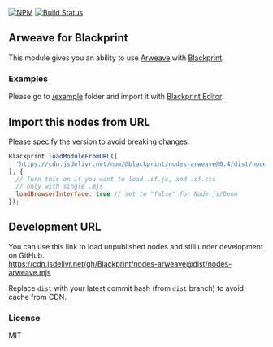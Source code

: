 [![NPM](https://img.shields.io/npm/v/@blackprint/nodes-arweave.svg)](https://www.npmjs.com/package/@blackprint/nodes-arweave)
[![Build Status](https://github.com/Blackprint/nodes-arweave/actions/workflows/build.yml/badge.svg?branch=main)](https://github.com/Blackprint/nodes-arweave/actions/workflows/build.yml)

## Arweave for Blackprint
This module gives you an ability to use [Arweave](https://arweave.org) with [Blackprint](https://github.com/Blackprint/Blackprint).

### Examples
Please go to [/example](https://github.com/Blackprint/nodes-arweave/tree/main/example) folder and import it with [Blackprint Editor](https://blackprint.github.io/dev.html).

## Import this nodes from URL
Please specify the version to avoid breaking changes.

```js
Blackprint.loadModuleFromURL([
  'https://cdn.jsdelivr.net/npm/@blackprint/nodes-arweave@0.4/dist/nodes-arweave.mjs'
], {
  // Turn this on if you want to load .sf.js, and .sf.css
  // only with single .mjs
  loadBrowserInterface: true // set to "false" for Node.js/Deno
});
```

## Development URL
You can use this link to load unpublished nodes and still under development on GitHub.<br>
https://cdn.jsdelivr.net/gh/Blackprint/nodes-arweave@dist/nodes-arweave.mjs

Replace `dist` with your latest commit hash (from `dist` branch) to avoid cache from CDN.

### License
MIT